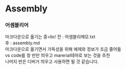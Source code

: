 # Assembly
### 어셈블리어
마크다운으로 옮기는 중<br/
전 : 어셈블리메모.txt<br/>
후 : assembly.md<br/>
마크다운으로 옮기면서 가독성을 위해 예제와 정보가 조금 줄어듦<br/>
vs code를 창 반만 띄우고 marerial테마로 보는 것을 추천<br/>
나머지 반은 디버거 띄우고 사용하면 될 것 같습니다.
